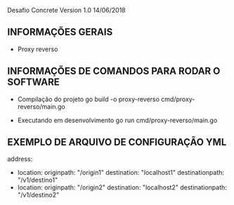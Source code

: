 Desafio Concrete Version 1.0 14/06/2018

INFORMAÇÕES GERAIS
-------------------

- Proxy reverso


INFORMAÇÕES DE COMANDOS PARA RODAR O SOFTWARE
----------------------------------------------

- Compilação do projeto
go build -o proxy-reverso cmd/proxy-reverso/main.go

- Executando em desenvolvimento
go run cmd/proxy-reverso/main.go


EXEMPLO DE ARQUIVO DE CONFIGURAÇÃO YML
---------------------------------------

address:
  - location:
    originpath: "/origin1"
    destination: "localhost1"
    destinationpath: "/v1/destino1"
  - location:
    originpath: "/origin2"
    destination: "localhost2"
    destinationpath: "/v1/destino2"
